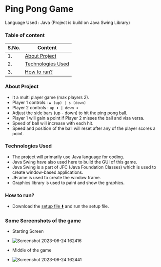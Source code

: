 # Ping Pong Game

Language Used : Java (Project is build on Java Swing Library)

### Table of content

| S.No. | Content                                 |
| ----- | --------------------------------------- |
| 1.    | [About Project](#about-project)         |
| 2.    | [Technologies Used](#technologies-used) |
| 3.    | [How to run?](#how-to-run)              |

### About Project

- It a multi player game (max players 2).
- Player 1 controls : `w (up) | s (down)`
- Player 2 controls : `up ⬆️ | down ⬇️`
- Adjust the side bars (up - down) to hit the ping pong ball.
- Player 1 will gain a point if Player 2 misses the ball and visa versa.
- Speed of ball will increase with each hit.
- Speed and position of the ball will reset after any of the player scores a point.

### Technologies Used

- The project will primarily use Java language for coding.
- Java Swing have also used here to build the GUI of this game.
- Java Swing is a part of JFC (Java Foundation Classes) which is used to create window-based applications.
- JFrame is used to create the window frame.
- Graphics library is used to paint and show the graphics.

### How to run?

- Download the [ setup file ⬇️](https://github.com/meetgovindbajaj/PingPong-Game/blob/main/setup.exe) and run the setup file.

### Some Screenshots of the game

- Starting Screen
- ![Screenshot 2023-06-24 162416](https://github.com/meetgovindbajaj/PingPong-Game/assets/117599205/2ee9202a-ed2f-432b-9da2-1107ed8cbb3d)

- Middle of the game
- ![Screenshot 2023-06-24 162441](https://github.com/meetgovindbajaj/PingPong-Game/assets/117599205/0a4e47fd-88ef-46c4-9036-35de37373e04)
